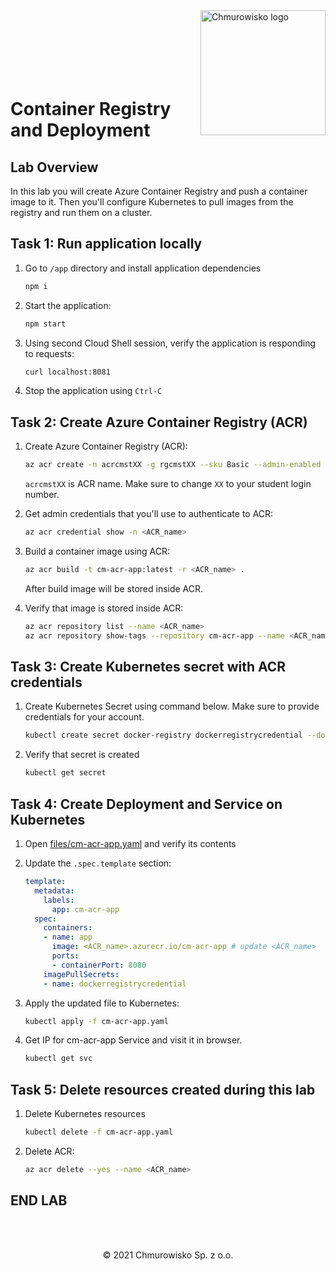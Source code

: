 <img src="../../../img/logo.png" alt="Chmurowisko logo" width="200" align="right">
<br><br>
<br><br>
<br><br>

# Container Registry and Deployment

## Lab Overview

In this lab you will create Azure Container Registry and push a container image to it. Then you'll configure Kubernetes to pull images from the registry and run them on a cluster.

## Task 1: Run application locally

1. Go to `/app` directory and install application dependencies

    ```bash
    npm i
    ```

1. Start the application:

    ```bash
    npm start
    ```

1. Using second Cloud Shell session, verify the application is responding to requests:

    ```bash
    curl localhost:8081
    ```

1. Stop the application using `Ctrl-C`

## Task 2: Create Azure Container Registry (ACR)

1. Create Azure Container Registry (ACR):

    ```bash
    az acr create -n acrcmstXX -g rgcmstXX --sku Basic --admin-enabled true
    ```

    `acrcmstXX` is ACR name. Make sure to change `XX` to your student login number.

1. Get admin credentials that you'll use to authenticate to ACR:

    ```bash
    az acr credential show -n <ACR_name>
    ```

1. Build a container image using ACR:

    ```bash
    az acr build -t cm-acr-app:latest -r <ACR_name> .
    ```

    After build image will be stored inside ACR.

1. Verify that image is stored inside ACR:

    ```bash
    az acr repository list --name <ACR_name>
    az acr repository show-tags --repository cm-acr-app --name <ACR_name>
    ```

## Task 3: Create Kubernetes secret with ACR credentials

1. Create Kubernetes Secret using command below. Make sure to provide credentials for your account.

    ```bash
    kubectl create secret docker-registry dockerregistrycredential --docker-server=<ACR_name>.azurecr.io --docker-username=<ACR_name> --docker-password=<password>
    ```

1. Verify that secret is created

    ```bash
    kubectl get secret
    ```

## Task 4: Create Deployment and Service on Kubernetes

1. Open [files/cm-acr-app.yaml](./files/cm-acr-app.yaml) and verify its contents
1. Update the `.spec.template` section:

    ```yaml
    template:
      metadata:
        labels:
          app: cm-acr-app
      spec:
        containers:
        - name: app
          image: <ACR_name>.azurecr.io/cm-acr-app # update <ACR_name>
          ports:
          - containerPort: 8080
        imagePullSecrets:
        - name: dockerregistrycredential
    ```

1. Apply the updated file to Kubernetes:

    ```bash
    kubectl apply -f cm-acr-app.yaml
    ```

1. Get IP for cm-acr-app Service and visit it in browser.

    ```bash
    kubectl get svc
    ```

## Task 5: Delete resources created during this lab

1. Delete Kubernetes resources

    ```bash
    kubectl delete -f cm-acr-app.yaml
    ```

1. Delete ACR:

    ```bash
    az acr delete --yes --name <ACR_name>
    ```

## END LAB

<br><br>

<center><p>&copy; 2021 Chmurowisko Sp. z o.o.<p></center>
